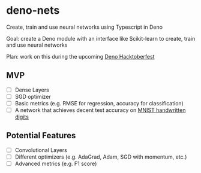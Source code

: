 # deno-nets
Create, train and use neural networks using Typescript in Deno

Goal: create a Deno module with an interface like Scikit-learn to create, train and use neural networks

Plan: work on this during the upcoming [Deno Hacktoberfest](https://organize.mlh.io/participants/events/5363-nest-land-hacktoberfest-online-meetup-with-ryan-dahl-sam-williams-and-michael-spengler)

## MVP
- [ ] Dense Layers
- [ ] SGD optimizer
- [ ] Basic metrics (e.g. RMSE for regression, accuracy for classification)
- [ ] A network that achieves decent test accuracy on [MNIST handwritten digits](http://yann.lecun.com/exdb/mnist/)

## Potential Features
- [ ] Convolutional Layers
- [ ] Different optimizers (e.g. AdaGrad, Adam, SGD with momentum, etc.)
- [ ] Advanced metrics (e.g. F1 score)
